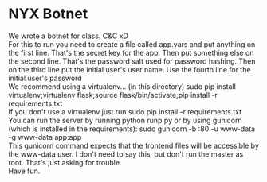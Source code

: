 NYX Botnet
==========
We wrote a botnet for class. C&C xD<br>
For this to run you need to create a file called app.vars and put anything on the first line. That's the secret key for the app. Then put something else on the second line. That's the password salt used for password hashing. Then on the third line put the initial user's user name. Use the fourth line for the initial user's password<br>
We recommend using a virtualenv... (in this directory) sudo pip install virtualenv;virtualenv flask;source flask/bin/activate;pip install -r requirements.txt<br>
If you don't use a virtualenv just run sudo pip install -r requirements.txt<br>
You can run the server by running python runp.py or by using gunicorn (which is installed in the requirements): sudo gunicorn -b :80 -u www-data -g www-data app:app<br>
This gunicorn command expects that the frontend files will be accessible by the www-data user. I don't need to say this, but don't run the master as root. That's just asking for trouble.<br>
Have fun.
